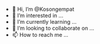 - 👋 Hi, I’m @Kosongempat
- 👀 I’m interested in ...
- 🌱 I’m currently learning ...
- 💞️ I’m looking to collaborate on ...
- 📫 How to reach me ...

<!---
Kosongempat/Kosongempat is a ✨ special ✨ repository because its `README.md` (this file) appears on your GitHub profile.
You can click the Preview link to take a look at your changes.
--->
